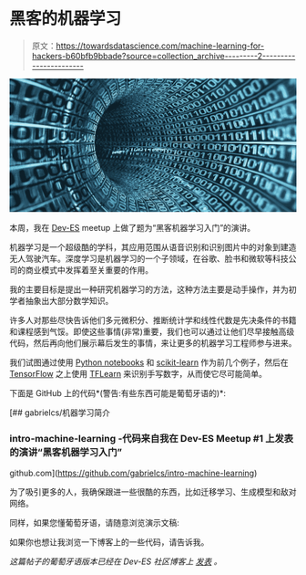 # 黑客的机器学习

> 原文：<https://towardsdatascience.com/machine-learning-for-hackers-b60bfb9bbade?source=collection_archive---------2----------------------->

![](img/23d3f6fa6373535969f9c86d24a23c00.png)

本周，我在 [Dev-ES](http://snip.ly/yyds4) meetup 上做了题为“黑客机器学习入门”的演讲。

机器学习是一个超级酷的学科，其应用范围从语音识别和识别图片中的对象到建造无人驾驶汽车。深度学习是机器学习的一个子领域，在谷歌、脸书和微软等科技公司的商业模式中发挥着至关重要的作用。

我的主要目标是提出一种研究机器学习的方法，这种方法主要是动手操作，并为初学者抽象出大部分数学知识。

许多人对那些尽快告诉他们多元微积分、推断统计学和线性代数是先决条件的书籍和课程感到气馁。即使这些事情(非常)重要，我们也可以通过让他们尽早接触高级代码，然后再向他们展示幕后发生的事情，来让更多的机器学习工程师参与进来。

我们试图通过使用 [Python notebooks](http://snip.ly/o1gah) 和 [scikit-learn](http://snip.ly/bx8fl) 作为前几个例子，然后在 [TensorFlow](http://snip.ly/rhwfn) 之上使用 [TFLearn](http://snip.ly/plvba) 来识别手写数字，从而使它尽可能简单。

下面是 GitHub 上的代码*(警告:有些东西可能是葡萄牙语的)*:

[](https://github.com/gabrielcs/intro-machine-learning) [## gabrielcs/机器学习简介

### intro-machine-learning -代码来自我在 Dev-ES Meetup #1 上发表的演讲“黑客机器学习入门”

github.com](https://github.com/gabrielcs/intro-machine-learning) 

为了吸引更多的人，我确保跟进一些很酷的东西，比如迁移学习、生成模型和敌对网络。

同样，如果您懂葡萄牙语，请随意浏览演示文稿:

如果你也想让我浏览一下博客上的一些代码，请告诉我。

*这篇帖子的葡萄牙语版本已经在 Dev-ES 社区博客上* [*发表*](http://snip.ly/ccel0) *。*